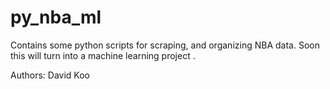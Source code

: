 # py_nba_ml

Contains some python scripts for scraping, and organizing NBA data. Soon this will turn into a machine learning project .

Authors:
David Koo
